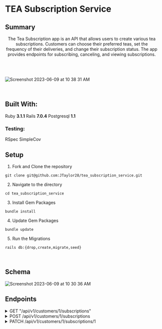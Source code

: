 # TEA Subscription Service

## Summary
<center>
The Tea Subscription app is an API that allows users to create various tea subscriptions. Customers can choose their preferred teas, set the frequency of their deliveries, and change their subscription status. The app provides endpoints for subscribing, canceling, and viewing subscriptions.
</center>
<br>
<br>
<br>

![Screenshot 2023-06-09 at 10 38 31 AM](https://github.com/JTaylor28/tea_subscription_service/assets/117054959/8ecbfb39-d242-43e7-872f-6d574c2264e6)

<br>

## Built With:

Ruby **3.1.1**
Rails **7.0.4**
Postgresql **1.1**

### Testing:

RSpec
SimpleCov

## Setup

1. Fork and Clone the repository
```shell
git clone git@github.com:JTaylor28/tea_subscription_service.git
```

2. Navigate to the directory
```shell
cd tea_subscription_service
```

3. Install Gem Packages
```shell
bundle install
```

4. Update Gem Packages
```shell
bundle update
```

5. Run the Migrations
```shell
rails db:{drop,create,migrate,seed}
```
<br>

## Schema
![Screenshot 2023-06-09 at 10 30 36 AM](https://github.com/JTaylor28/tea_subscription_service/assets/117054959/946eb01f-320f-4e1e-89a8-3acd6f65fc8b)
<br>


## Endpoints

<details>
<summary> GET "/api/v1/customers/1/subscriptions" </summary>


## Response:

status: 200
body:

```json
{
    "data": [
        {
            "id": "1",
            "type": "subscription",
            "attributes": {
                "title": "Green Tea Subscription",
                "price": 10,
                "status": "active",
                "frequency": "monthly",
                "customer_id": 1,
                "tea_id": 1
            }
        },
        {
            "id": "2",
            "type": "subscription",
            "attributes": {
                "title": "Oolong Tea Subscription",
                "price": 15,
                "status": "cancelled",
                "frequency": "weekly",
                "customer_id": 1,
                "tea_id": 2
            }
        },
        {
            "id": "3",
            "type": "subscription",
            "attributes": {
                "title": "Earl Gray Tea Subscription",
                "price": 100,
                "status": "cancelled",
                "frequency": "yearly",
                "customer_id": 1,
                "tea_id": 3
            }
        }
    ]
}
```
<br>
<br>
<br>
</details>

<details>
<summary> POST /api/v1/customers/1/subscriptions </summary>

## Request:

Content-Type: application/json
Accept: application/json

```json
{
    "tea_id": "1",
    "frequency": "weekly" 
}
```

## Response:

status: 201
body:

```json
{
    "data": {
        "id": "5",
        "type": "subscription",
        "attributes": {
            "title": "Green Tea Subscription",
            "price": 10,
            "status": "active",
            "frequency": "weekly",
            "customer_id": 1,
            "tea_id": 1
        }
    }
}
```
<br>
<br>
<br>
</details>

<details>
<summary> PATCH /api/v1/customers/1/subscriptions/1 </summary>
<br>

## Change Status: 
### Request:

Content-Type: application/json
Accept: application/json

body:

```json
{
  "status": "cancelled"
}
```

### Response:

status: 200
body:

```json
{
    "data": {
        "id": "6",
        "type": "subscription",
        "attributes": {
            "title": "Green Tea Subscription",
            "price": 10,
            "status": "canceled",
            "frequency": "weekly",
            "customer_id": 1,
            "tea_id": 1
        }
    }
}
```
</details>
